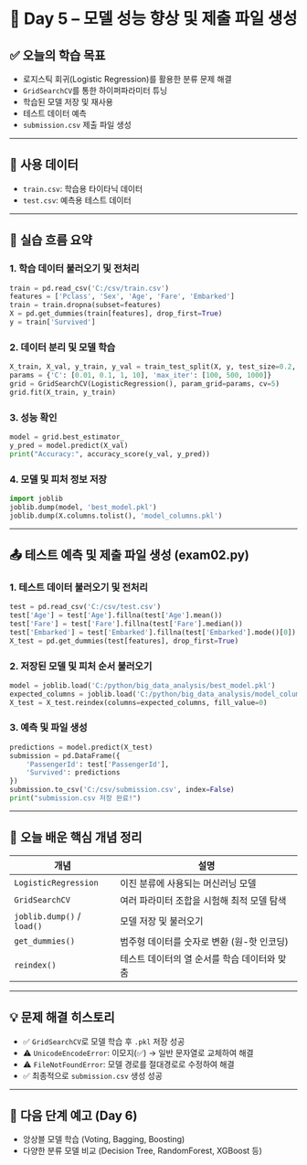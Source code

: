 # 📅 Day 5 – 모델 성능 향상 및 제출 파일 생성

## ✅ 오늘의 학습 목표

- 로지스틱 회귀(Logistic Regression)를 활용한 분류 문제 해결
- `GridSearchCV`를 통한 하이퍼파라미터 튜닝
- 학습된 모델 저장 및 재사용
- 테스트 데이터 예측
- `submission.csv` 제출 파일 생성

---

## 📁 사용 데이터

- `train.csv`: 학습용 타이타닉 데이터
- `test.csv`: 예측용 테스트 데이터

---

## 🧪 실습 흐름 요약

### 1. 학습 데이터 불러오기 및 전처리

```python
train = pd.read_csv('C:/csv/train.csv')
features = ['Pclass', 'Sex', 'Age', 'Fare', 'Embarked']
train = train.dropna(subset=features)
X = pd.get_dummies(train[features], drop_first=True)
y = train['Survived']
```

### 2. 데이터 분리 및 모델 학습

```python
X_train, X_val, y_train, y_val = train_test_split(X, y, test_size=0.2, random_state=42)
params = {'C': [0.01, 0.1, 1, 10], 'max_iter': [100, 500, 1000]}
grid = GridSearchCV(LogisticRegression(), param_grid=params, cv=5)
grid.fit(X_train, y_train)
```

### 3. 성능 확인

```python
model = grid.best_estimator_
y_pred = model.predict(X_val)
print("Accuracy:", accuracy_score(y_val, y_pred))
```

### 4. 모델 및 피처 정보 저장

```python
import joblib
joblib.dump(model, 'best_model.pkl')
joblib.dump(X.columns.tolist(), 'model_columns.pkl')
```

---

## 📤 테스트 예측 및 제출 파일 생성 (exam02.py)

### 1. 테스트 데이터 불러오기 및 전처리

```python
test = pd.read_csv('C:/csv/test.csv')
test['Age'] = test['Age'].fillna(test['Age'].mean())
test['Fare'] = test['Fare'].fillna(test['Fare'].median())
test['Embarked'] = test['Embarked'].fillna(test['Embarked'].mode()[0])
X_test = pd.get_dummies(test[features], drop_first=True)
```

### 2. 저장된 모델 및 피처 순서 불러오기

```python
model = joblib.load('C:/python/big_data_analysis/best_model.pkl')
expected_columns = joblib.load('C:/python/big_data_analysis/model_columns.pkl')
X_test = X_test.reindex(columns=expected_columns, fill_value=0)
```

### 3. 예측 및 파일 생성

```python
predictions = model.predict(X_test)
submission = pd.DataFrame({
    'PassengerId': test['PassengerId'],
    'Survived': predictions
})
submission.to_csv('C:/csv/submission.csv', index=False)
print("submission.csv 저장 완료!")
```

---

## 🧠 오늘 배운 핵심 개념 정리

| 개념                       | 설명                                         |
| -------------------------- | -------------------------------------------- |
| `LogisticRegression`       | 이진 분류에 사용되는 머신러닝 모델           |
| `GridSearchCV`             | 여러 파라미터 조합을 시험해 최적 모델 탐색   |
| `joblib.dump()` / `load()` | 모델 저장 및 불러오기                        |
| `get_dummies()`            | 범주형 데이터를 숫자로 변환 (원-핫 인코딩)   |
| `reindex()`                | 테스트 데이터의 열 순서를 학습 데이터와 맞춤 |

---

## 💡 문제 해결 히스토리

- ✅ `GridSearchCV`로 모델 학습 후 `.pkl` 저장 성공
- ⚠️ `UnicodeEncodeError`: 이모지(✅) → 일반 문자열로 교체하여 해결
- ⚠️ `FileNotFoundError`: 모델 경로를 절대경로로 수정하여 해결
- ✅ 최종적으로 `submission.csv` 생성 성공

---

## 🎯 다음 단계 예고 (Day 6)

- 앙상블 모델 학습 (Voting, Bagging, Boosting)
- 다양한 분류 모델 비교 (Decision Tree, RandomForest, XGBoost 등)

```

```
